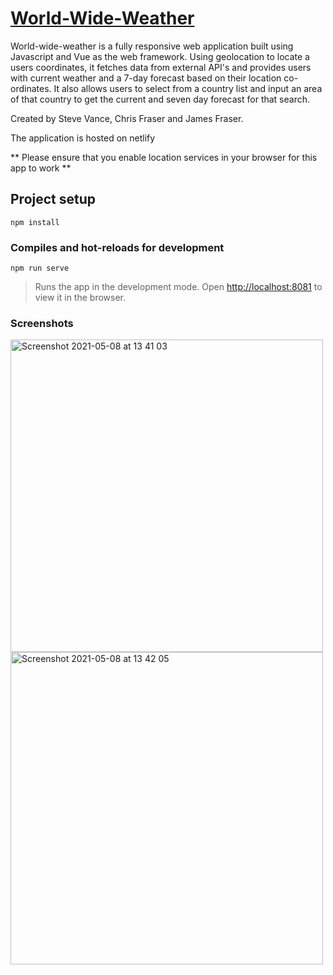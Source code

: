 # [World-Wide-Weather](https://weatherforecaster-app.netlify.app/)

World-wide-weather is a fully responsive web application built using Javascript and Vue as the web framework. Using geolocation to locate a users coordinates, it fetches data from external API's and provides users with current weather and a 7-day forecast based on their location co-ordinates. It also allows users to select from a country list and input an area of that country to get the current and seven day forecast for that search.

Created by Steve Vance, Chris Fraser and James Fraser.

The application is hosted on netlify
 
** Please ensure that you enable location services in your browser for this app to work **

## Project setup
```
npm install
```

### Compiles and hot-reloads for development
```
npm run serve
```
> Runs the app in the development mode. Open [http://localhost:8081](http://localhost:8081) to view it in the browser.

### Screenshots

<img width="500" alt="Screenshot 2021-05-08 at 13 41 03" src="https://user-images.githubusercontent.com/56826534/117539610-61f88700-b003-11eb-885b-c97de74fa634.png">
<img width="500" alt="Screenshot 2021-05-08 at 13 42 05" src="https://user-images.githubusercontent.com/56826534/117539619-6755d180-b003-11eb-8d30-d5054f24f358.png">

